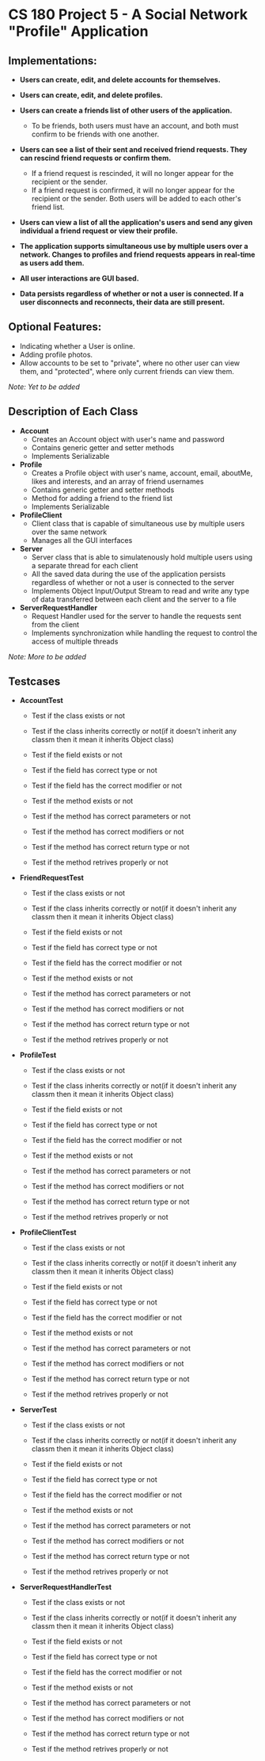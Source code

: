 # CS 180 Project 5 - A Social Network "Profile" Application 
## Implementations:
* **Users can create, edit, and delete accounts for themselves.**
* **Users can create, edit, and delete profiles.**
* **Users can create a friends list of other users of the application.**
  * To be friends, both users must have an account, and both must confirm to be friends with one another. 
  
* **Users can see a list of their sent and received friend requests. They can rescind friend requests or confirm them.** 
  * If a friend request is rescinded, it will no longer appear for the recipient or the sender.
  * If a friend request is confirmed, it will no longer appear for the recipient or the sender. Both users will be added to each other's friend list.
  
* **Users can view a list of all the application's users and send any given individual a friend request or view their profile.**
* **The application supports simultaneous use by multiple users over a network. Changes to profiles and friend requests appears in real-time as users add them.**
* **All user interactions are GUI based.**
* **Data persists regardless of whether or not a user is connected. If a user disconnects and reconnects, their data are still present.**
  
## Optional Features:
* Indicating whether a User is online.
* Adding profile photos.
* Allow accounts to be set to "private", where no other user can view them, and "protected", where only current friends can view them.

*Note: Yet to be added*

## Description of Each Class
* **Account**
  * Creates an Account object with user's name and password
  * Contains generic getter and setter methods
  * Implements Serializable
* **Profile**
  * Creates a Profile object with user's name, account, email, aboutMe, likes and interests, and an array of friend usernames
  * Contains generic getter and setter methods
  * Method for adding a friend to the friend list
  * Implements Serializable
* **ProfileClient**
  * Client class that is capable of simultaneous use by multiple users over the same network
  * Manages all the GUI interfaces
* **Server**
  * Server class that is able to simulatenously hold multiple users using a separate thread for each client
  * All the saved data during the use of the application persists regardless of whether or not a user is connected to the server
  * Implements Object Input/Output Stream to read and write any type of data transferred between each client and the server to a file
* **ServerRequestHandler**
  * Request Handler used for the server to handle the requests sent from the client
  * Implements synchronization while handling the request to control the access of multiple threads
  
 *Note: More to be added*

## Testcases
* **AccountTest**
  
  * Test if the class exists or not
  * Test if the class inherits correctly or not(if it doesn't inherit any classm then it mean it inherits Object class)
 
  * Test if the field exists or not
  * Test if the field has correct type or not
  * Test if the field has the correct modifier or not
  
  * Test if the method exists or not
  * Test if the method has correct parameters or not
  * Test if the method has correct modifiers or not
  * Test if the method has correct return type or not
  * Test if the method retrives properly or not
* **FriendRequestTest**
 
  * Test if the class exists or not
  * Test if the class inherits correctly or not(if it doesn't inherit any classm then it mean it inherits Object class)

  * Test if the field exists or not
  * Test if the field has correct type or not
  * Test if the field has the correct modifier or not
 
  * Test if the method exists or not
  * Test if the method has correct parameters or not
  * Test if the method has correct modifiers or not
  * Test if the method has correct return type or not
  * Test if the method retrives properly or not
* **ProfileTest**
  
  * Test if the class exists or not
  * Test if the class inherits correctly or not(if it doesn't inherit any classm then it mean it inherits Object class)

  * Test if the field exists or not
  * Test if the field has correct type or not
  * Test if the field has the correct modifier or not

  * Test if the method exists or not
  * Test if the method has correct parameters or not
  * Test if the method has correct modifiers or not
  * Test if the method has correct return type or not
  * Test if the method retrives properly or not
* **ProfileClientTest**

  * Test if the class exists or not
  * Test if the class inherits correctly or not(if it doesn't inherit any classm then it mean it inherits Object class)

  * Test if the field exists or not
  * Test if the field has correct type or not
  * Test if the field has the correct modifier or not

  * Test if the method exists or not
  * Test if the method has correct parameters or not
  * Test if the method has correct modifiers or not
  * Test if the method has correct return type or not
  * Test if the method retrives properly or not
* **ServerTest**

  * Test if the class exists or not
  * Test if the class inherits correctly or not(if it doesn't inherit any classm then it mean it inherits Object class)

  * Test if the field exists or not
  * Test if the field has correct type or not
  * Test if the field has the correct modifier or not

  * Test if the method exists or not
  * Test if the method has correct parameters or not
  * Test if the method has correct modifiers or not
  * Test if the method has correct return type or not
  * Test if the method retrives properly or not
* **ServerRequestHandlerTest**

  * Test if the class exists or not
  * Test if the class inherits correctly or not(if it doesn't inherit any classm then it mean it inherits Object class)

  * Test if the field exists or not
  * Test if the field has correct type or not
  * Test if the field has the correct modifier or not

  * Test if the method exists or not
  * Test if the method has correct parameters or not
  * Test if the method has correct modifiers or not
  * Test if the method has correct return type or not
  * Test if the method retrives properly or not
